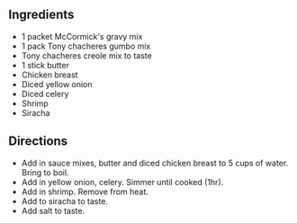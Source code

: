 ## Ingredients 

- 1 packet McCormick's gravy mix
- 1 pack Tony chacheres gumbo mix
- Tony chacheres creole mix to taste
- 1 stick butter 
- Chicken breast
- Diced yellow onion
- Diced celery
- Shrimp
- Siracha

## Directions 

- Add in sauce mixes, butter and diced chicken breast to 5 cups of water. Bring to boil.
- Add in yellow onion, celery. Simmer until cooked (1hr).
- Add in shrimp. Remove from heat. 
- Add to siracha to taste. 
- Add salt to taste. 
